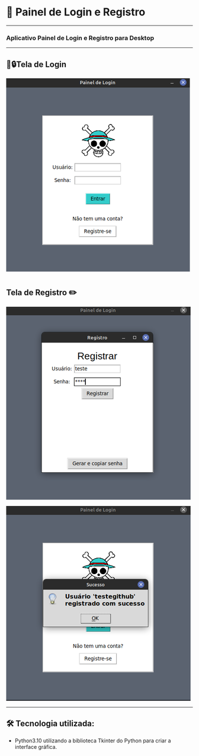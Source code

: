 # 👤 Painel de Login e Registro
***
### Aplicativo Painel de Login e Registro para Desktop
***

 ## 👤🔒Tela de Login 
![preview](./previews/preview_inicio.png)


# 
## Tela de Registro ✏️
![preview](./previews/preview_registro1.png)

![preview](./previews/preview_registro2.png)

***
## 🛠️ __Tecnologia utilizada:__

- Python3.10 utilizando a biblioteca Tkinter do Python para criar a interface gráfica.
